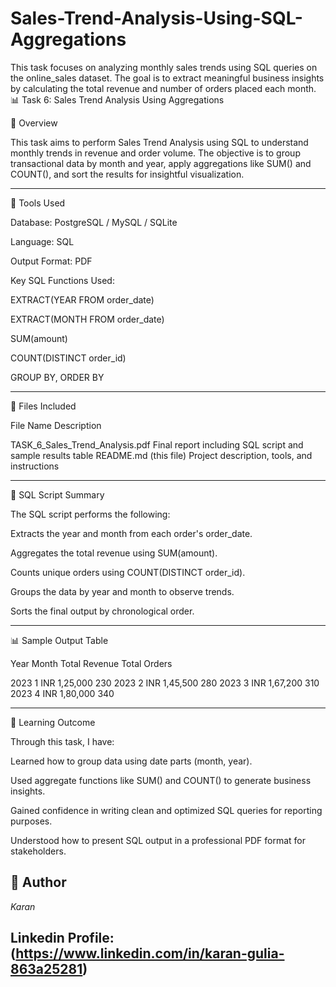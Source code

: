 # Sales-Trend-Analysis-Using-SQL-Aggregations
This task focuses on analyzing monthly sales trends using SQL queries on the online_sales dataset. The goal is to extract meaningful business insights by calculating the total revenue and number of orders placed each month.
📊 Task 6: Sales Trend Analysis Using Aggregations

📝 Overview

This task aims to perform Sales Trend Analysis using SQL to understand monthly trends in revenue and order volume. The objective is to group transactional data by month and year, apply aggregations like SUM() and COUNT(), and sort the results for insightful visualization.


---

🔧 Tools Used

Database: PostgreSQL / MySQL / SQLite

Language: SQL

Output Format: PDF

Key SQL Functions Used:

EXTRACT(YEAR FROM order_date)

EXTRACT(MONTH FROM order_date)

SUM(amount)

COUNT(DISTINCT order_id)

GROUP BY, ORDER BY




---

📁 Files Included

File Name	Description

TASK_6_Sales_Trend_Analysis.pdf	Final report including SQL script and sample results table
README.md (this file)	Project description, tools, and instructions



---

🧾 SQL Script Summary

The SQL script performs the following:

Extracts the year and month from each order's order_date.

Aggregates the total revenue using SUM(amount).

Counts unique orders using COUNT(DISTINCT order_id).

Groups the data by year and month to observe trends.

Sorts the final output by chronological order.



---

📊 Sample Output Table

Year	Month	Total Revenue	Total Orders

2023	1	INR 1,25,000	230
2023	2	INR 1,45,500	280
2023	3	INR 1,67,200	310
2023	4	INR 1,80,000	340



---

📌 Learning Outcome

Through this task, I have:

Learned how to group data using date parts (month, year).

Used aggregate functions like SUM() and COUNT() to generate business insights.

Gained confidence in writing clean and optimized SQL queries for reporting purposes.

Understood how to present SQL output in a professional PDF format for stakeholders.

## 💼 Author
*Karan*

## Linkedin Profile: (https://www.linkedin.com/in/karan-gulia-863a25281)
